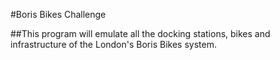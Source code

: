 #Boris Bikes Challenge  
  
##This program will emulate all the docking stations, bikes and infrastructure of the London's Boris Bikes system.

